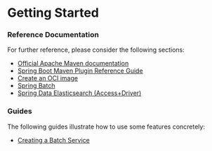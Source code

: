 # Getting Started

### Reference Documentation

For further reference, please consider the following sections:

* [Official Apache Maven documentation](https://maven.apache.org/guides/index.html)
* [Spring Boot Maven Plugin Reference Guide](https://docs.spring.io/spring-boot/docs/2.7.4/maven-plugin/reference/html/)
* [Create an OCI image](https://docs.spring.io/spring-boot/docs/2.7.4/maven-plugin/reference/html/#build-image)
* [Spring Batch](https://docs.spring.io/spring-boot/docs/2.7.4/reference/htmlsingle/#howto.batch)
* [Spring Data Elasticsearch (Access+Driver)](https://docs.spring.io/spring-boot/docs/2.7.4/reference/htmlsingle/#data.nosql.elasticsearch)

### Guides

The following guides illustrate how to use some features concretely:

* [Creating a Batch Service](https://spring.io/guides/gs/batch-processing/)

